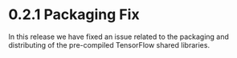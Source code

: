 # 0.2.1 Packaging Fix

In this release we have fixed an issue related to the packaging and
distributing of the pre-compiled TensorFlow shared libraries.

